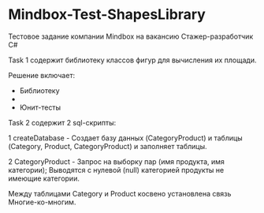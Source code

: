 # Mindbox-Test-ShapesLibrary
Тестовое задание компании Mindbox на вакансию Cтажер-разработчик C#

Task 1 содержит библиотеку классов фигур для вычисления их площади.

Решение включает:

- Библиотеку
- 
- Юнит-тесты


Task 2 содержит 2 sql-скрипты:

1 createDatabase - Создает базу данных (CategoryProduct) и таблицы (Category, Product, CategoryProduct) и заполняет таблицы.

2 CategoryProduct - Запрос на выборку пар (имя продукта, имя категории); Выводятся с нулевой (null) категорией продукты не имеющие категории. 

Между таблицами Category и Product косвено установлена связь Многие-ко-многим.
